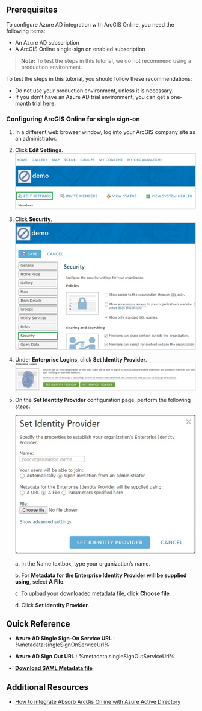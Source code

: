 ## Prerequisites

To configure Azure AD integration with ArcGIS Online, you need the following items:

- An Azure AD subscription
- A ArcGIS Online single-sign on enabled subscription

> **Note:**
> To test the steps in this tutorial, we do not recommend using a production environment.

To test the steps in this tutorial, you should follow these recommendations:

- Do not use your production environment, unless it is necessary.
- If you don't have an Azure AD trial environment, you can get a one-month trial [here](https://azure.microsoft.com/pricing/free-trial/).

### Configuring ArcGIS Online for single sign-on

1. In a different web browser window, log into your ArcGIS company site as an administrator.

2. Click **Edit Settings**.
      ![Edit Settings](./media/ic784742.png "Edit Settings")

3. Click **Security**.
     ![Security](./media/ic784743.png "Security")

4. Under **Enterprise Logins**, click **Set Identity Provider**.
    ![Enterprise Logins](./media/ic784744.png "Enterprise Logins")

5. On the **Set Identity Provider** configuration page, perform the following steps:
   
    ![Set Identity Provider](./media/ic784745.png "Set Identity Provider")
   
    a. In the Name textbox, type your organization’s name.

    b. For **Metadata for the Enterprise Identity Provider will be supplied using**, select **A File**.

    c. To upload your downloaded metadata file, click **Choose file**.

    d. Click **Set Identity Provider**.


## Quick Reference

* **Azure AD Single Sign-On Service URL** : %metadata:singleSignOnServiceUrl%

* **Azure AD Sign Out URL** : %metadata:singleSignOutServiceUrl%

* **[Download SAML Metadata file](%metadata:metadataDownloadUrl%)**



## Additional Resources

* [How to integrate Absorb ArcGis Online with Azure Active Directory](active-directory-saas-arcgisonline-tutorial.md)

